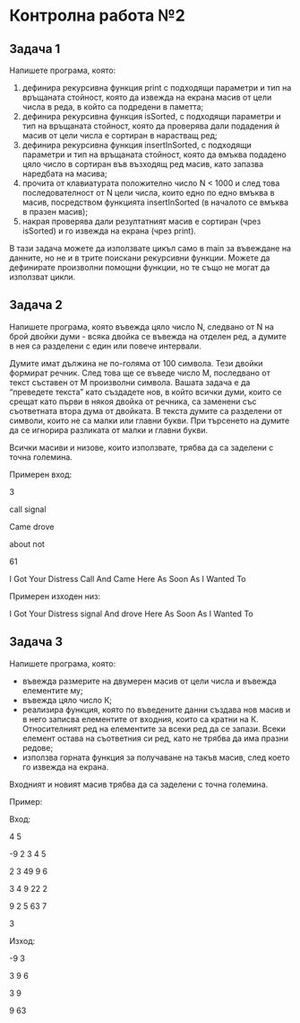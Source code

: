 # Контролна работа №2

## Задача 1
Напишете програма, която:
1. дефинира рекурсивна функция print с подходящи параметри и тип на връщаната
стойност, която да извежда на екрана масив от цели числа в реда, в който са
подредени в паметта;
2. дефинира рекурсивна функция isSorted, с подходящи параметри и тип на
връщаната стойност, която да проверява дали подадения ѝ масив от цели числа е
сортиран в нарастващ ред;
  3. дефинира рекурсивна функция insertInSorted, с подходящи параметри и тип на
връщаната стойност, която да вмъква подадено цяло число в сортиран във възходящ
ред масив, като запазва наредбата на масива;
4. прочита от клавиатурата положително число N < 1000 и след това последователност
от N цели числа, които едно по едно вмъква в масив, посредством функцията
insertInSorted (в началото се вмъква в празен масив);
5. накрая проверява дали резултатният масив е сортиран (чрез isSorted) и го извежда
на екрана (чрез print).

В тази задача можете да използвате цикъл само в main за въвеждане на данните, но не и в
трите поискани рекурсивни функции. Можете да дефинирате произволни помощни функции,
но те също не могат да използват цикли.

## Задача 2
Напишете програма, която въвежда цяло число N, следвано от N на брой двойки думи - всяка
двойка се въвежда на отделен ред, а думите в нея са разделени с един или повече
интервали.

Думите имат дължина не по-голяма от 100 символа. Тези двойки формират речник.
След това ще се въведе число M, последвано от текст съставен от М произволни символа.
Вашата задача е да “преведете текста” като създадете нов, в който всички думи, които се
срещат като първи в някоя двойка от речника, са заменени със съответната втора дума от
двойката. В текста думите са разделени от символи, които не са малки или главни букви. При
търсенето на думите да се игнорира разликата от малки и главни букви.

Всички масиви и низове, които използвате, трябва да са заделени с точна големина.

Примерен вход:

3

call signal

Came drove

about not

61

I Got Your Distress Call And Came Here As Soon As I Wanted To

Примерен изходен низ:

I Got Your Distress signal And drove Here As Soon As I Wanted To

## Задача 3
Напишете програма, която:
  - въвежда размерите на двумерен масив от цели числа и въвежда елементите му;
  - въвежда цяло число К;
  - реализира функция, която по въведените данни създава нов масив и в него записва
елементите от входния, които са кратни на К. Относителният ред на елементите за
всеки ред да се запази. Всеки елемент остава на съответния си ред, като не трябва да
има празни редове;
  - използва горната функция за получаване на такъв масив, след което го извежда на
екрана.

Входният и новият масив трябва да са заделени с точна големина.

Пример:

Вход: 

4 5

-9 2 3 4 5 

2 3 49 9 6 

3 4 9 22 2 

9 2 5 63 7 

3

Изход:

-9 3

3 9 6

3 9

9 63
